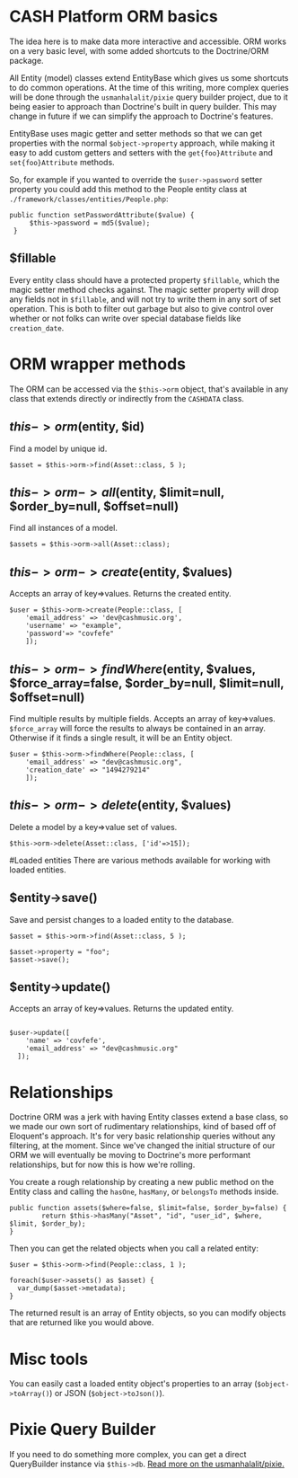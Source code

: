 # CASH Platform ORM basics

The idea here is to make data more interactive and accessible. ORM works on a very basic level, with some added shortcuts to the Doctrine/ORM package.

All Entity (model) classes extend EntityBase which gives us some shortcuts to do common operations. At the time of this writing, more complex queries will be done through the `usmanhalalit/pixie` query builder project, due to it being easier to approach than Doctrine's built in query builder. This may change in future if we can simplify the approach to Doctrine's features.

EntityBase uses magic getter and setter methods so that we can get properties with the normal `$object->property` approach, while making it easy to add custom getters and setters with the `get{foo}Attribute` and `set{foo}Attribute` methods.

So, for example if you wanted to override the `$user->password` setter property you could add this method to the People entity class at `./framework/classes/entities/People.php`:

```
public function setPasswordAttribute($value) {
     $this->password = md5($value);
 }
```

## $fillable

Every entity class should have a protected property `$fillable`, which the magic setter method checks against. The magic setter property will drop any fields not in `$fillable`, and will not try to write them in any sort of set operation. This is both to filter out garbage but also to give control over whether or not folks can write over special database fields like `creation_date`.

# ORM wrapper methods
The ORM can be accessed via the `$this->orm` object, that's available in any class that extends directly or indirectly from the `CASHDATA` class.

## $this->orm($entity, $id)

Find a model by unique id.

`$asset = $this->orm->find(Asset::class, 5 );`

## $this->orm->all($entity, $limit=null, $order_by=null, $offset=null)

Find all instances of a model.

`$assets = $this->orm->all(Asset::class);`

## $this->orm->create($entity, $values)

Accepts an array of key=>values. Returns the created entity.

```
$user = $this->orm->create(People::class, [
    'email_address' => 'dev@cashmusic.org', 
    'username' => "example", 
    'password'=> "covfefe" 
    ]);
```

## $this->orm->findWhere($entity, $values, $force_array=false, $order_by=null, $limit=null, $offset=null)

Find multiple results by multiple fields. Accepts an array of key=>values. `$force_array` will force the results to always be contained in an array. Otherwise if it finds a single result, it will be an Entity object.

```
$user = $this->orm->findWhere(People::class, [
    'email_address' => "dev@cashmusic.org",
    'creation_date' => "1494279214"
    ]);
```

## $this->orm->delete($entity, $values)

Delete a model by a key=>value set of values.

`$this->orm->delete(Asset::class, ['id'=>15]);`

#Loaded entities
There are various methods available for working with loaded entities.
## $entity->save()

Save and persist changes to a loaded entity to the database.

```
$asset = $this->orm->find(Asset::class, 5 );

$asset->property = "foo";
$asset->save();
```

## $entity->update()

Accepts an array of key=>values. Returns the updated entity.

```

$user->update([
    'name' => 'covfefe',
    'email_address' => "dev@cashmusic.org"
  ]);
```

# Relationships

Doctrine ORM was a jerk with having Entity classes extend a base class, so we made our own sort of rudimentary relationships, kind of based off of Eloquent's approach. It's for very basic relationship queries without any filtering, at the moment. Since we've changed the initial structure of our ORM we will eventually be moving to Doctrine's more performant relationships, but for now this is how we're rolling.

You create a rough relationship by creating a new public method on the Entity class and calling the `hasOne`, `hasMany`, or `belongsTo` methods inside.

```
public function assets($where=false, $limit=false, $order_by=false) {
        return $this->hasMany("Asset", "id", "user_id", $where, $limit, $order_by);
}
```

Then you can get the related objects when you call a related entity:

```
$user = $this->orm->find(People::class, 1 );

foreach($user->assets() as $asset) {
  var_dump($asset->metadata);
}
```

The returned result is an array of Entity objects, so you can modify objects that are returned like you would above.

# Misc tools

You can easily cast a loaded entity object's properties to an array (`$object->toArray()`) or JSON (`$object->toJson()`).

# Pixie Query Builder

If you need to do something more complex, you can get a direct QueryBuilder instance via `$this->db`. [Read more on the usmanhalalit/pixie.](https://github.com/usmanhalalit/pixie)
